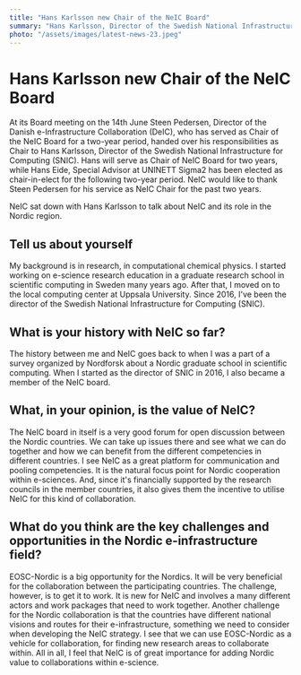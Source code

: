 ```yaml
---
title: "Hans Karlsson new Chair of the NeIC Board"
summary: "Hans Karlsson, Director of the Swedish National Infrastructure for Computing (SNIC), will serve a two-year term from the 14th June 2019. Hans Eide from UNINETT Sigma2 was elected Vice-Chair."
photo: "/assets/images/latest-news-23.jpeg"
---
```


Hans Karlsson new Chair of the NeIC Board
===============================

At its Board meeting on the 14th June Steen Pedersen, Director of the Danish e-Infrastructure Collaboration (DeIC), who has served as Chair of the NeIC Board for a two-year period, handed over his responsibilities as Chair to Hans Karlsson, Director of the Swedish National Infrastructure for Computing (SNIC). Hans will serve as Chair of NeIC Board for two years, while Hans Eide, Special Advisor at UNINETT Sigma2 has been elected as chair-in-elect for the following two-year period. NeIC would like to thank Steen Pedersen for his service as NeIC Chair for the past two years.

NeIC sat down with Hans Karlsson to talk about NeIC and its role in the Nordic region. 

## Tell us about yourself
My background is in research, in computational chemical physics. I started working on e-science research education in a graduate research school in scientific computing in Sweden many years ago. After that, I moved on to the local computing center at Uppsala University. Since 2016, I've been the director of the Swedish National Infrastructure for Computing (SNIC).
<br>
## What is your history with NeIC so far? 
The history between me and NeIC goes back to when I was a part of a survey organized by Nordforsk about a Nordic graduate school in scientific computing. When I started as the director of SNIC in 2016, I also became a member of the NeIC board.
<br>
## What, in your opinion, is the value of NeIC? 
The NeIC board in itself is a very good forum for open discussion between the Nordic countries. We can take up issues there and see what we can do together and how we can benefit from the different competencies in different countries. I see NeIC as a great platform for communication and pooling competencies. It is the natural focus point for Nordic cooperation within e-sciences. And, since it's financially supported by the research councils in the member countries, it also gives them the incentive to utilise NeIC for this kind of collaboration.
<br>
## What do you think are the key challenges and opportunities in the Nordic e-infrastructure field?
EOSC-Nordic is a big opportunity for the Nordics. It will be very beneficial for the collaboration between the participating countries. The challenge, however, is to get it to work. It is new for NeIC and involves a many different actors and work packages that need to work together. Another challenge for the Nordic collaboration is that the countries have different national visions and routes for their e-infrastructure, something we need to consider when developing the NeIC strategy. I see that we can use EOSC-Nordic as a vehicle for collaboration, for finding new research areas to collaborate within. All in all, I feel that NeIC is of great importance for adding Nordic value to collaborations within e-science.
